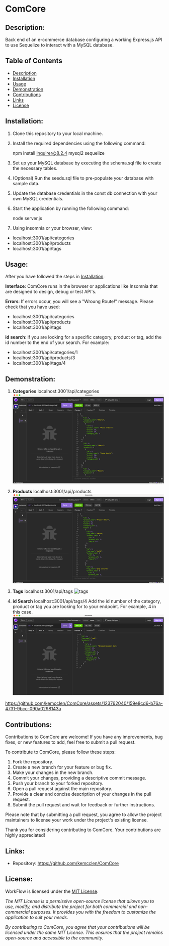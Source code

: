 # ComCore

## Description:

Back end of an e-commerce database configuring a working Express.js API to use Sequelize to interact with a MySQL database.

## Table of Contents

- [Description](#description)
- [Installation](#installation)
- [Usage](#usage)
- [Demonstration](#demonstration)
- [Contributions](#contributions)
- [Links](#links)
- [License](#license)

## Installation:
1. Clone this repository to your local machine.

2. Install the required dependencies using the following command:

    npm install inquirer@8.2.4 mysql2 sequelize

3. Set up your MySQL database by executing the schema.sql file to create the necessary tables.

4. (Optional) Run the seeds.sql file to pre-populate your database with sample data.

5. Update the database credentials in the const db connection with your own MySQL credentials.

6. Start the application by running the following command:

    node server.js

7.  Using insomnia or your browser, view:

- localhost:3001/api/categories
- localhost:3001/api/products
- localhost:3001/api/tags



## Usage:

After you have followed the steps in [Installation](#installation):

**Interface**: ComCore runs in the browser or applications like Insomnia that are designed to design, debug or test API's. 

**Errors**: If errors occur, you will see a "Wroung Route!" message. Please check that you have used:
- localhost:3001/api/categories
- localhost:3001/api/products
- localhost:3001/api/tags

**id search**: if you are looking for a specific category, product or tag, add the id number to the end of your search. For example:
- localhost:3001/api/categories/1
- localhost:3001/api/products/3
- localhost:3001/api/tags/4


## Demonstration:

1. **Categories** localhost:3001/api/categories
![categories](/assets/categories.png)

2. **Products** localhost:3001/api/products
![products](/assets/products.png)

3. **Tags** localhost:3001/api/tags
![tags](/assets/tags)

3. **id Search** localhost:3001/api/tags/4
Add the id number of the category, product or tag you are looking for to your endpoint. For example, 4 in this case.
![idsearch](/assets/idsearch.png)





https://github.com/kemcclen/ComCore/assets/123762040/159e8cd6-b76a-4731-9bcc-090a0298143a




## Contributions: 

Contributions to ComCore are welcome! If you have any improvements, bug fixes, or new features to add, feel free to submit a pull request.

To contribute to ComCore, please follow these steps:

1. Fork the repository.
2. Create a new branch for your feature or bug fix.
3. Make your changes in the new branch.
4. Commit your changes, providing a descriptive commit message.
5. Push your branch to your forked repository.
6. Open a pull request against the main repository.
7. Provide a clear and concise description of your changes in the pull request.
8. Submit the pull request and wait for feedback or further instructions.

Please note that by submitting a pull request, you agree to allow the project maintainers to license your work under the project's existing license.

Thank you for considering contributing to ComCore. Your contributions are highly appreciated!

## Links: 
- Repository: https://github.com/kemcclen/ComCore

## License:
WorkFlow is licensed under the [MIT License](https://opensource.org/license/mit/).

_The MIT License is a permissive open-source license that allows you to use, modify, and distribute the project for both commercial and non-commercial purposes. It provides you with the freedom to customize the application to suit your needs._

_By contributing to ComCore, you agree that your contributions will be licensed under the same MIT License. This ensures that the project remains open-source and accessible to the community._
